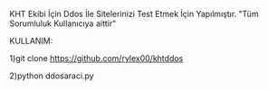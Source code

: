 KHT Ekibi İçin Ddos İle Sitelerinizi Test Etmek İçin Yapılmıştır.
"Tüm Sorumluluk Kullanıcıya aittir"

KULLANIM:

1)git clone https://github.com/rylex00/khtddos

2)python ddosaraci.py
